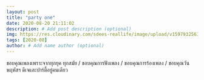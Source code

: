 ```yaml
---
layout: post
title: "party one"
date: 2020-08-20 21:11:02
description: # Add post description (optional)
img: https://res.cloudinary.com/sdees-reallife/image/upload/v1597932563/IMG_2991.jpg # Add image post (optional)
tags: [2020-08]
author: # Add name author (optional)
---
```

ขอบคุณเพลงเพราะจากทุกยุค ทุกสมัย / ขอบคุณการฟังเพลง / ขอบคุณการร้องเพลง / ขอบคุณวันพฤหัสฯ ดีเจและปาร์ตี้อยู่คนเดียว

<i class="fa fa-child" style="color:plum"></i>
